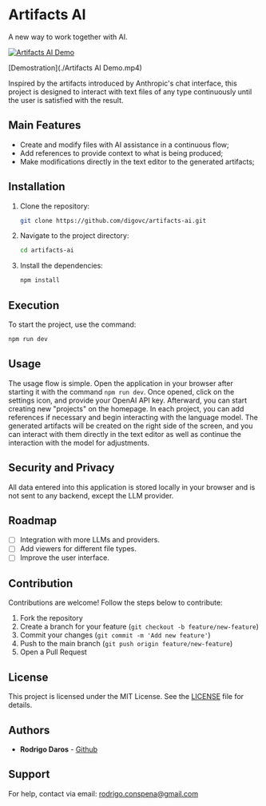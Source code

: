 # Artifacts AI

A new way to work together with AI.

[![Artifacts AI Demo](https://img.youtube.com/vi/x5nJSPIKfvo/0.jpg)](https://youtu.be/x5nJSPIKfvo)

[Demostration](./Artifacts AI Demo.mp4)

Inspired by the artifacts introduced by Anthropic's chat interface, this project is designed to interact with text files of any type continuously until the user is satisfied with the result.

## Main Features

- Create and modify files with AI assistance in a continuous flow;
- Add references to provide context to what is being produced;
- Make modifications directly in the text editor to the generated artifacts;

## Installation

1. Clone the repository:
    ```bash
    git clone https://github.com/digovc/artifacts-ai.git
    ```
2. Navigate to the project directory:
    ```bash
    cd artifacts-ai
    ```
3. Install the dependencies:
    ```bash
    npm install
    ```

## Execution

To start the project, use the command:
```bash
npm run dev
```

## Usage

The usage flow is simple. Open the application in your browser after starting it with the command `npm run dev`. Once opened, click on the settings icon, and provide your OpenAI API key. Afterward, you can start creating new "projects" on the homepage. In each project, you can add references if necessary and begin interacting with the language model. The generated artifacts will be created on the right side of the screen, and you can interact with them directly in the text editor as well as continue the interaction with the model for adjustments.

## Security and Privacy

All data entered into this application is stored locally in your browser and is not sent to any backend, except the LLM provider.

## Roadmap

- [ ] Integration with more LLMs and providers.
- [ ] Add viewers for different file types.
- [ ] Improve the user interface.

## Contribution

Contributions are welcome! Follow the steps below to contribute:
1. Fork the repository
2. Create a branch for your feature (`git checkout -b feature/new-feature`)
3. Commit your changes (`git commit -m 'Add new feature'`)
4. Push to the main branch (`git push origin feature/new-feature`)
5. Open a Pull Request

## License

This project is licensed under the MIT License. See the [LICENSE](LICENSE) file for details.

## Authors

- **Rodrigo Daros** - [Github](https://github.com/digovc)


## Support

For help, contact via email: rodrigo.conspena@gmail.com
